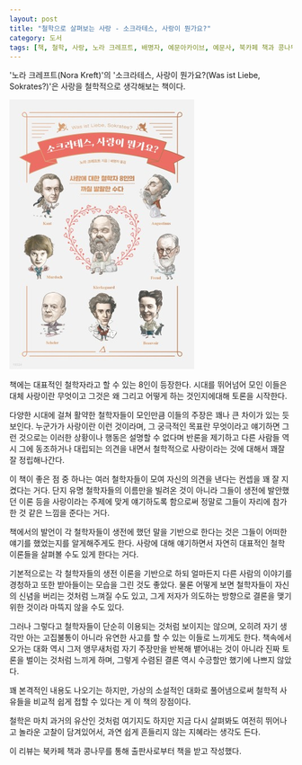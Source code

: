 ```yaml
---
layout: post
title: "철학으로 살펴보는 사랑 - 소크라테스, 사랑이 뭔가요?"
category: 도서
tags: [책, 철학, 사랑, 노라 크레프트, 배명자, 예문아카이브, 예문사, 북카페 책과 콩나무, 서평]
---
```


'노라 크레프트(Nora Kreft)'의
'소크라테스, 사랑이 뭔가요?(Was ist Liebe, Sokrates?)'은
사랑을 철학적으로 생각해보는 책이다.

![표지](/images/was-ist-liebe-sokrates-book-h480.jpg)

책에는 대표적인 철학자라고 할 수 있는 8인이 등장한다.
시대를 뛰어넘어 모인 이들은
대체 사랑이란 무엇이고 그것은 왜 그리고 어떻게 하는 것인지에대해 토론을 시작한다.

다양한 시대에 걸쳐 활약한 철학자들이 모인만큼
이들의 주장은 꽤나 큰 차이가 있는 듯 보인다.
누군가가 사랑이란 이런 것이라며, 그 궁극적인 목표란 무엇이라고 얘기하면
그런 것으로는 이러한 상황이나 행동은 설명할 수 없다며 반론을 제기하고
다른 사람들 역시 그에 동조하거나 대립되는 의견을 내면서
철학적으로 사랑이라는 것에 대해서 꽤잘 잘 정립해나간다.

이 책이 좋은 점 중 하나는 여러 철학자들이 모여 자신의 의견을 낸다는 컨셉을 꽤 잘 지켰다는 거다.
단지 유명 철학자들의 이름만을 빌려온 것이 아니라
그들이 생전에 발안했던 이론 등을 사랑이라는 주제에 맞게 얘기하도록 함으로써
정말로 그들이 자리에 참가한 것 같은 느낌을 준다는 거다.

책에서의 발언이 각 철학자들이 생전에 했던 말을 기반으로 한다는 것은
그들이 어떠한 얘기를 했었는지를 알게해주게도 한다.
사랑에 대해 얘기하면서 자연히 대표적인 철학 이론들을 살펴볼 수도 있게 한다는 거다.

기본적으로는 각 철학자들의 생전 이론을 기반으로 하되
얼마든지 다른 사람의 이야기를 경청하고 또한 받아들이는 모습을 그린 것도 좋았다.
물론 어떻게 보면 철학자들이 자신의 신념을 버리는 것처럼 느껴질 수도 있고,
그게 저자가 의도하는 방향으로 결론을 맺기 위한 것이라 마뜩지 않을 수도 있다.

그러나 그렇다고 철학자들이 단순히 이용되는 것처럼 보이지는 않으며,
오히려 자기 생각만 아는 고집불통이 아니라 유연한 사고를 할 수 있는 이들로 느끼게도 한다.
책속에서 오가는 대화 역시 그저 앵무새처럼 자기 주장만을 반복해 뱉어내는 것이 아니라
진짜 토론을 벌이는 것처럼 느끼게 하며,
그렇게 수렴된 결론 역시 수긍할만 했기에 나쁘지 않았다.

꽤 본격적인 내용도 나오기는 하지만,
가상의 소설적인 대화로 풀어냄으로써 철학적 사유들을 비교적 쉽게 접할 수 있다는 게 이 책의 장점이다.

철학은 마치 과거의 유산인 것처럼 여기지도 하지만
지금 다시 살펴봐도 여전히 뛰어나고 놀라운 고찰이 담겨있어서,
과연 쉽게 흔들리지 않는 지혜라는 생각도 든다.



<div class="im im-info">
이 리뷰는 북카페 책과 콩나무를 통해 출판사로부터 책을 받고 작성했다.
</div>
